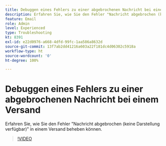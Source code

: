 ```yaml
---
title: Debuggen eines Fehlers zu einer abgebrochenen Nachricht bei einem Versand
description: Erfahren Sie, wie Sie den Fehler "Nachricht abgebrochen (keine Darstellung verfügbar)" in einem Versand beheben können.
feature: Email
role: Admin
level: Experienced
type: Troubleshooting
kt: 8391
exl-id: e22d0976-a668-4dfd-99fc-1aa586a8632d
source-git-commit: 13f7ab2dd41216a603a22f181dc4d06302c5918a
workflow-type: ht
source-wordcount: '0'
ht-degree: 100%

---
```


# Debuggen eines Fehlers zu einer abgebrochenen Nachricht bei einem Versand

Erfahren Sie, wie Sie den Fehler &quot;Nachricht abgebrochen (keine Darstellung verfügbar)&quot; in einem Versand beheben können.

>[!VIDEO](https://video.tv.adobe.com/v/335895?quality=12&learn=on)
